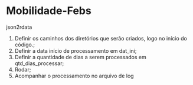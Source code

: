 # Mobilidade-Febs


json2rdata  
  1. Definir os caminhos dos diretórios que serão criados, logo no início do código.;
  2. Definir a data início de processamento em dat_ini;
  3. Definir a quantidade de dias a serem processados em qtd_dias_processar;
  4. Rodar;
  5. Acompanhar o processamento no arquivo de log

